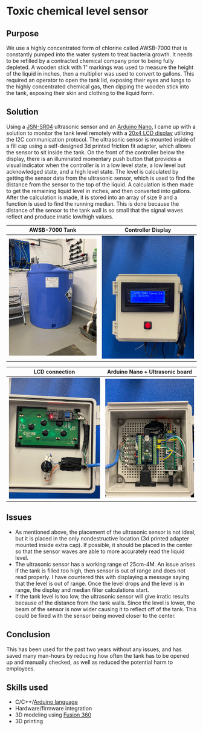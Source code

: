 # Toxic chemical level sensor
## Purpose
We use a highly concentrated form of chlorine called AWSB-7000 that is constantly pumped into the water system to treat bacteria growth. It needs to be refilled by a contracted chemical company prior to being fully depleted. A wooden stick with 1" markings was used to measure the height of the liquid in inches, then a multiplier was used to convert to gallons. This required an operator to open the tank lid, exposing their eyes and lungs to the highly concentrated chemical gas, then dipping the wooden stick into the tank, exposing their skin and clothing to the liquid form.


## Solution
Using a <a href="https://www.amazon.com/s?k=JSN-SR04T&crid=2UX1JDB96KFTE&sprefix=jsn-sr04t%2Caps%2C75&ref=nb_sb_noss_1"> JSN-SR04</a> ultrasonic sensor and an <a href="https://www.amazon.com/s?k=arduino+nano&crid=2SKIY0QD65UP0&sprefix=arduino+nan%2Caps%2C81&ref=nb_sb_noss_2"> Arduino Nano</a>, I came up with a solution to monitor the tank level remotely with a <a href="https://www.amazon.com/s?k=4x20+lcd+i2c&sprefix=4x+20+lcd+%2Caps%2C80&ref=nb_sb_ss_ts-doa-p_1_10">20x4 LCD display</a> utilizing the I2C communication protocol. The ultrasonic sensor is mounted inside of a fill cap using a self-designed 3d printed friction fit adapter, which allows the sensor to sit inside the tank. On the front of the controller below the display, there is an illuminated momentary push button that provides a visual indicator when the controller is in a low level state, a low level but acknowledged state, and a high level state. The level is calculated by getting the sensor data from the ultrasonic sensor, which is used to find the distance from the sensor to the top of the liquid. A calculation is then made to get the remaining liquid level in inches, and then converted into gallons. After the calculation is made, it is stored into an array of size 9 and a function is used to find the running median. This is done because the distance of the sensor to the tank wall is so small that the signal waves reflect and produce irratic low/high values. 


AWSB-7000 Tank            |  Controller Display
:-------------------------:|:-------------------------:
![](https://github.com/griffincorriher/Tank-Level-Sensor/blob/main/pictures/308432110_472071698183540_2184842942179239873_n.jpg) | ![](https://github.com/griffincorriher/Tank-Level-Sensor/blob/main/pictures/308571166_460609469177128_8450469272247332403_n.jpg)

LCD connection            |  Arduino Nano + Ultrasonic board
:-------------------------:|:-------------------------:
![](https://raw.githubusercontent.com/griffincorriher/Tank-Level-Sensor/main/pictures/308309851_756642738744793_202947544131946022_n.jpg) | ![](https://github.com/griffincorriher/Tank-Level-Sensor/blob/main/pictures/309009767_1196586654225176_6489248929801947862_n.jpg)



## Issues
- As mentioned above, the placement of the ultrasonic sensor is not ideal, but it is placed in the only nondestructive location (3d printed adapter mounted inside extra cap). If possible, it should be placed in the center so that the sensor waves are able to more accurately read the liquid level.
- The ultrasonic sensor has a working range of 25cm-4M. An issue arises if the tank is filled too high, then sensor is out of range and does not read properly. I have countered this with displaying a message saying that the level is out of range. Once the level drops and the level is in range, the display and median filter calculations start.
- If the tank level is too low, the ultrasonic sensor will give irratic results because of the distance from the tank walls. Since the level is lower, the beam of the sensor is now wider causing it to reflect off of the tank. This could be fixed with the sensor being moved closer to the center.

## Conclusion
This has been used for the past two years without any issues, and has saved many man-hours by reducing how often the tank has to be opened up and manually checked, as well as reduced the potential harm to employees.

## Skills used
- C/C++/<a href="https://www.arduino.cc/reference/en/?_gl=1*116vz4k*_ga*MTI0MDgzODE2NS4xNjYxNjYwNTYy*_ga_NEXN8H46L5*MTY2NDA4ODY5OC4zLjEuMTY2NDA4ODcyNC4wLjAuMA">Arduino language</a>
- Hardware/firmware integration
- 3D modeling using <a href="https://www.autodesk.com/products/fusion-360/overview"> Fusion 360 </a>
- 3D printing
